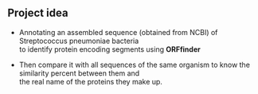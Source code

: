 ## Project idea

- Annotating an assembled sequence (obtained from NCBI) of Streptococcus pneumoniae bacteria  
 to identify protein encoding segments using **ORFfinder** 

- Then compare it with all sequences of the same organism to know the similarity percent between them and   
the real name of the proteins they make up.
